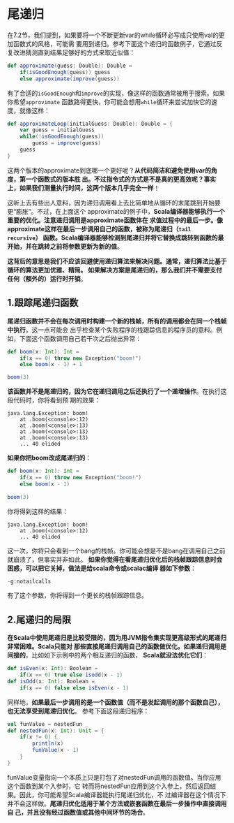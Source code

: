 尾递归
================================================================================
在7.2节，我们提到，如果要将一个不断更新var的while循环必写成只使用val的更加函数式的风格，可能需
要用到递归。参考下面这个递归的函数例子，它通过反复改进猜测直到结果足够好的方式来取近似值：
```scala
def approximate(guess: Double): Double = 
    if(isGoodEnough(guess)) guess
    else approximate(improve(guess))
```
有了合适的`isGoodEnough`和`improve`的实现，像这样的函数通常被用于搜索。如果你希望`approvimate`
函数路得更快，你可能会想用`while`循环来尝试加快它的速度，就像这样：
```scala
def approximateLoop(initialGuess: Double): Double = {
    var guess = initialGuess
    while(!isGoodEnough(guess))
        guess = improve(guess)
    guess
}
```
这两个版本的approximate到底哪一个更好呢？**从代码简洁和避免使用var的角度，第一个函数式的版本胜
出。不过指令式的方式是不是真的更高效呢？事实上，如果我们测量执行时间，这两个版本几乎完全一样**！

这听上去有些出人意料，因为递归调用看上去比简单地从循环的末尾跳到开始要更“膨胀”。不过，在上面这个
approximate的例子中，**Scala编译器能够执行一个重要的优化。注意递归调用是approximate函数体在
求值过程中的最后一步。像approximate这样在最后一步调用自己的函数，被称为尾递归（`tail recursive`）
函数。Scala编译器能够检测到尾递归并将它替换成跳转到函数的最开始，并在跳转之前将参数更新为新的值**。

**这背后的意思是我们不应该回避使用递归算法来解决问题。通常，递归算法比基于循环的算法更加优雅、精简。
如果解决方案是尾递归的，那么我们并不需要支付任何（额外的）运行时开销**。

## 1.跟踪尾递归函数
**尾递归函数并不会在每次调用时构建一个新的栈帧，所有的调用都会在同一个栈帧中执行**。这一点可能会
出乎检查某个失败程序的栈跟踪信息的程序员的意料。例如，下面这个函数调用自己若干次之后抛出异常：
```scala
def boom(x: Int): Int =
    if(x == 0) throw new Exception("boom!")
    else boom(x - 1) + 1

boom(3)
```
**该函数并不是尾递归的，因为它在递归调用之后还执行了一个递增操作**。在执行这段代码时，你将看到预
期的效果：
```
java.lang.Exception: boom!
    at .boom(<console>:12)
    at .boom(<console>:13)
    at .boom(<console>:13)
    at .boom(<console>:13)
    ... 40 elided
```
**如果你把boom改成尾递归的**：
```scala
def boom(x: Int): Int =
    if(x == 0) throw new Exception("boom!")
    else boom(x - 1) 
    
boom(3)
```
你将得到这样的结果：
```
java.lang.Exception: boom!
    at .boom(<console>:12)
    ... 40 elided
```
这一次，你将只会看到一个bang的栈帧。你可能会想是不是bang在调用自己之前就崩溃了，但事实并非如此。
**如果你觉得在看尾递归优化后的栈帧跟踪信息时会困惑，可以把它关掉，做法是给scala命令或scalac编译
器如下参数**：
```scala
-g:notailcalls
```
有了这个参数，你将得到一个更长的栈帧跟踪信息。

## 2.尾递归的局限 
**在Scala中使用尾递归是比较受限的，因为用JVM指令集实现更高级形式的尾递归非常困难。Scala只能对
那些直接尾递归调用自己的函数做优化。如果递归调用是间接的**，比如如下示例中的两个相互递归的函数，
**Scala就没法优化它们**：
```scala
def isEven(x: Int): Boolean =
    if(x == 0) true else isodd(x - 1)
def isOdd(x: Int): Boolean = 
    if(x == 0) false else isEven(x - 1)
```
同样地，**如果最后一步调用的是一个函数值（而不是发起调用的那个函数自己），也无法享受到尾递归优化**。
参考下面这段递归程序：
```scala
val funValue = nestedFun _
def nestedFun(x: Int): Unit = {
    if(x != 0) {
        println(x)
        funValue(x - 1)
    }
}
```
funValue变量指向一个本质上只是打包了对nestedFun调用的函数值。当你应用这个函数到某个入参时，它
转而将nestedFun应用到这个入参上，然后返回结果。因此，你可能希望Scala编译器能执行尾递归优化，不
过编译器在这个情况下并不会这样做。**尾递归优化适用于某个方法或嵌套函数在最后一步操作中直接调用自
己，并且没有经过函数值或其他中间环节的场合**。

